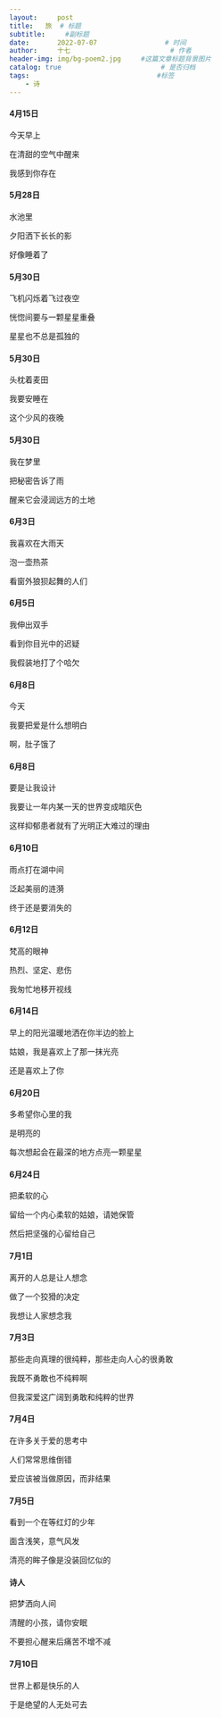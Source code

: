 ```yaml
---
layout:     post                       
title:   旅  # 标题
subtitle:     #副标题
date:       2022-07-07                 # 时间
author:     十七                         # 作者
header-img: img/bg-poem2.jpg     #这篇文章标题背景图片
catalog: true                         # 是否归档
tags:                                #标签
    - 诗
---
```


#### 4月15日
今天早上

在清甜的空气中醒来

我感到你存在

#### 5月28日
水池里

夕阳洒下长长的影

好像睡着了

#### 5月30日
飞机闪烁着飞过夜空

恍惚间要与一颗星星重叠

星星也不总是孤独的

#### 5月30日
头枕着麦田

我要安睡在

这个少风的夜晚

#### 5月30日
我在梦里

把秘密告诉了雨

醒来它会浸润远方的土地

#### 6月3日
我喜欢在大雨天

泡一壶热茶

看窗外狼狈起舞的人们

#### 6月5日
我伸出双手

看到你目光中的迟疑

我假装地打了个哈欠

#### 6月8日
今天

我要把爱是什么想明白

啊，肚子饿了

#### 6月8日
要是让我设计

我要让一年内某一天的世界变成暗灰色

这样抑郁患者就有了光明正大难过的理由

#### 6月10日
雨点打在湖中间

泛起美丽的涟漪

终于还是要消失的

#### 6月12日
梵高的眼神

热烈、坚定、悲伤

我匆忙地移开视线

#### 6月14日
早上的阳光温暖地洒在你半边的脸上

姑娘，我是喜欢上了那一抹光亮

还是喜欢上了你

#### 6月20日
多希望你心里的我

是明亮的

每次想起会在最深的地方点亮一颗星星

#### 6月24日
把柔软的心

留给一个内心柔软的姑娘，请她保管

然后把坚强的心留给自己

#### 7月1日
离开的人总是让人想念

做了一个狡猾的决定

我想让人家想念我

#### 7月3日
那些走向真理的很纯粹，那些走向人心的很勇敢

我既不勇敢也不纯粹啊

但我深爱这广阔到勇敢和纯粹的世界

#### 7月4日
在许多关于爱的思考中

人们常常思维倒错

爱应该被当做原因，而非结果

#### 7月5日
看到一个在等红灯的少年

面含浅笑，意气风发

清亮的眸子像是没装回忆似的

#### 诗人
把梦洒向人间

清醒的小孩，请你安眠

不要担心醒来后痛苦不增不减

#### 7月10日
世界上都是快乐的人

于是绝望的人无处可去
